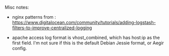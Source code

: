 Misc notes:

* nginx patterns from : https://www.digitalocean.com/community/tutorials/adding-logstash-filters-to-improve-centralized-logging

* apache access log format is vhost_combined, which has host:ip as the first field. I'm not sure if this is the default Debian Jessie format, or Aegir config.

